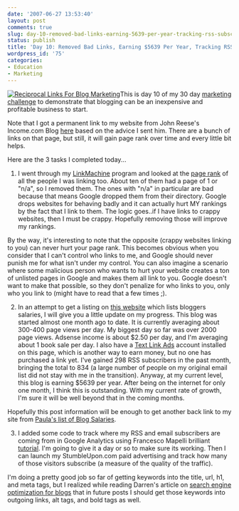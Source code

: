 ```yaml
---
date: '2007-06-27 13:53:40'
layout: post
comments: true
slug: day-10-removed-bad-links-earning-5639-per-year-tracking-rss-subscribers
status: publish
title: 'Day 10: Removed Bad Links, Earning $5639 Per Year, Tracking RSS Subscribers'
wordpress_id: '75'
categories:
- Education
- Marketing
---
```


[![Reciprocal Links For Blog Marketing](http://s3.amazonaws.com/oldbloguploads/2007/06/reciprocallinks2341-150x150.gif)](http://s3.amazonaws.com/oldbloguploads/2007/06/reciprocallinks2341.gif)This is day 10 of my 30 day [marketing challenge](http://brianarmstrong.org/posts/website-marketing-three-tasks-per-day-for-a-month/) to demonstrate that blogging can be an inexpensive and profitable business to start.

Note that I got a permanent link to my website from John Reese's Income.com Blog [here](http://www.income.com/blog/2007/06/27/blog-seo-follow-up/#more-39) based on the advice I sent him.  There are a bunch of links on that page, but still, it will gain page rank over time and every little bit helps.

Here are the 3 tasks I completed today...



1. I went through my [LinkMachine](http://www.linkmachine.net/trk.php?ID=2328) program and looked at the [page rank](http://en.wikipedia.org/wiki/PageRank) of all the people I was linking too.  About ten of them had a page of 1 or "n/a", so I removed them.  The ones with "n/a" in particular are bad because that means Google dropped them from their directory.  Google drops websites for behaving badly and it can actually hurt MY rankings by the fact that I link to them.  The logic goes..if I have links to crappy websites, then I must be crappy.  Hopefully removing those will improve my rankings.

By the way, it's interesting to note that the opposite (crappy websites linking to you) can never hurt your page rank.  This becomes obvious when you consider that I can't control who links to me, and Google should never punish me for what isn't under my control.  You can also imagine a scenario where some malicious person who wants to hurt your website creates a ton of unlisted pages in Google and makes them all link to you.  Google doesn't want to make that possible, so they don't penalize for who links to you, only who you link to (might have to read that a few times ;).

2. In an attempt to get a listing on [this website](http://paulamooney.blogspot.com/2007/05/paulas-list-of-blogger-salariesare-you.html) which lists bloggers salaries, I will give you a little update on my progress.  This blog was started almost one month ago to date.  It is currently averaging about 300-400 page views per day.  My biggest day so far was over 2000 page views.  Adsense income is about $2.50 per day, and I'm averaging about 1 book sale per day.  I also have a [Text Link Ads](http://www.text-link-ads.com/) account installed on this page, which is another way to earn money, but no one has purchased a link yet.  I've gained 298 RSS subscribers in the past month, bringing the total to 834 (a large number of people on my original email list did not stay with me in the transition).  Anyway, at my current level, this blog is earning $5639 per year.  After being on the internet for only one month, I think this is outstanding.  With my current rate of growth, I'm sure it will be well beyond that in the coming months.

Hopefully this post information will be enough to get another back link to my site from [Paula's list of Blog Salaries](http://paulamooney.blogspot.com/2007/05/paulas-list-of-blogger-salariesare-you.html).

3. I added some code to track where my RSS and email subscribers are coming from in Google Analytics using Francesco Mapelli brilliant [tutorial](http://www.mapelli.info/blog/how-to-use-google-analytics-to-track-feed-subscriptions-and-everything-else).  I'm going to give it a day or so to make sure its working.  Then I can launch my StumbleUpon.com paid advertising and track how many of those visitors subscribe (a measure of the quality of the traffic).

I'm doing a pretty good job so far of getting keywords into the title, url, h1, and meta tags, but I realized while reading Darren's article on [search engine optimization for blogs](http://www.problogger.net/archives/2005/08/15/search-engine-optimization-for-blogs/) that in future posts I should get those keywords into outgoing links, alt tags, and bold tags as well.
